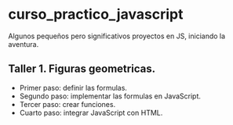 # curso_practico_javascript
Algunos pequeños pero significativos proyectos en JS, iniciando la aventura.

## Taller 1. Figuras geometricas.

- Primer paso: definir las formulas.
- Segundo paso: implementar las formulas en JavaScript.
- Tercer paso: crear funciones.
- Cuarto paso: integrar JavaScript con HTML.
